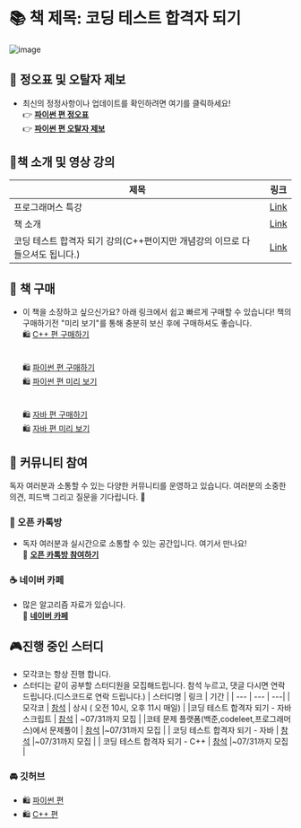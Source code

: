 # 📚 **책 제목**: 코딩 테스트 합격자 되기

![image](https://github.com/dremdeveloper/codingtest_python/assets/131899974/b31384f5-594a-4f39-9d35-ac8f49317c35)


## 📝 정오표 및 오탈자 제보

- 최신의 정정사항이나 업데이트를 확인하려면 여기를 클릭하세요!
  <br>👉 [**파이썬 편 정오표**](https://github.com/dremdeveloper/codingtest_python/blob/main/%EC%A0%95%EC%98%A4%ED%91%9C.md)
  <br>👉 [**파이썬 편 오탈자 제보**](https://forms.gle/BwRhPaLLJ7pM7LbM6)


## 🎥책 소개 및 영상 강의
| 제목 | 링크 |
|---------|------|
| 프로그래머스 특강 | [Link](https://youtu.be/9HNCr_fxtlc?si=hL5NYmHMV4j56AIt) |
| 책 소개| [Link](https://youtu.be/CLXFgptB81M) |
| 코딩 테스트 합격자 되기 강의(C++편이지만 개념강의 이므로 다 들으셔도 됩니다.)| [Link](https://inf.run/H9yxm) |
  


## 🛒 책 구매

- 이 책을 소장하고 싶으신가요? 아래 링크에서 쉽고 빠르게 구매할 수 있습니다!
  책의 구매하기전 "미리 보기"를 통해 충분히 보신 후에 구매하셔도 좋습니다.
  <br>🛍️ [C++ 편 구매하기](https://www.yes24.com/Product/Goods/123272392)
<br></br>
  <br>🛍️ [파이썬 편 구매하기](https://www.yes24.com/Product/Goods/123272392)
  <br>🛍️ [파이썬 편 미리 보기](https://wikidocs.net/book/13314)
<br></br>
  <br>🛍️ [자바 편 구매하기](https://product.kyobobook.co.kr/detail/S000212576322)
  <br>🛍️ [자바 편 미리 보기](https://wikidocs.net/book/14549)

## 💬 커뮤니티 참여
독자 여러분과 소통할 수 있는 다양한 커뮤니티를 운영하고 있습니다. 여러분의 소중한 의견, 피드백 그리고 질문을 기다립니다. 🌈

### 📢 오픈 카톡방
- 독자 여러분과 실시간으로 소통할 수 있는 공간입니다. 여기서 만나요! <br>👥 [**오픈 카톡방 참여하기**](https://open.kakao.com/o/gX0WnTCf)

### ☕ 네이버 카페
- 많은 알고리즘 자료가 있습니다. <br>📖 [**네이버 카페**](https://cafe.naver.com/dremdeveloper)

## 🎮진행 중인 스터디
- 모각코는 항상 진행 합니다.
- 스터디는 같이 공부할 스터디원을 모집해드립니다. 참석 누르고, 댓글 다시면 연락 드립니다.(디스코드로 연락 드립니다.)
| 스터디명 | 링크 | 기간 |
| --- | --- | ---|
| 모각코 | [참석](https://discord.com/invite/JhBB9wYgWw) | 상시 ( 오전 10시, 오후 11시 매일) |
|코딩 테스트 합격자 되기 - 자바스크립트 | [참석](https://discord.com/channels/1190334577248583791/1265644208203763713) | ~07/31까지 모집 |
|코테 문제 플랫폼(백준,codeleet,프로그래머스)에서 문제풀이 | [참석](https://discord.com/channels/1190334577248583791/1265644805057417217) |~07/31까지 모집 |
| 코딩 테스트 합격자 되기 - 자바 | [참석](https://discord.com/channels/1190334577248583791/1265644208203763713) |~07/31까지 모집 |
| 코딩 테스트 합격자 되기 - C++ | [참석](https://discord.com/channels/1190334577248583791/1265647941511680070) |~07/31까지 모집 |

### 🚘 깃허브
- 🛍️ [파이썬 편](https://github.com/dremdeveloper/codingtest_python)
- 🛍️ [C++ 편](https://github.com/dremdeveloper/codingtest_cpp)
   

